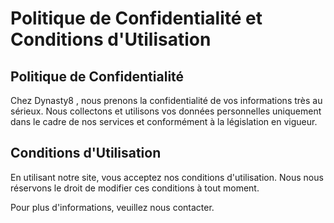 # Politique de Confidentialité et Conditions d'Utilisation

## Politique de Confidentialité

Chez Dynasty8 , nous prenons la confidentialité de vos informations très au sérieux. Nous collectons et utilisons vos données personnelles uniquement dans le cadre de nos services et conformément à la législation en vigueur.

## Conditions d'Utilisation

En utilisant notre site, vous acceptez nos conditions d'utilisation. Nous nous réservons le droit de modifier ces conditions à tout moment.

Pour plus d'informations, veuillez nous contacter.
